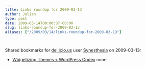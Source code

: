 ```yaml
---
title: Links roundup for 2009-03-13
author: Julian
type: post
date: 2009-03-14T00:00:07+00:00
slug: links-roundup-for-2009-03-13 
aliases: ["/2009/03/14/links-roundup-for-2009-03-13"]

---
```

Shared bookmarks for [del.icio.us][1] user [Synesthesia][2] on 2009-03-13:

  * [Widgetizing Themes &laquo; WordPress Codex][3] 
    none</li> </ul>

 [1]: https://del.icio.us/
 [2]: https://del.icio.us/synesthesia
 [3]: https://codex.wordpress.org/Widgetizing_Themes